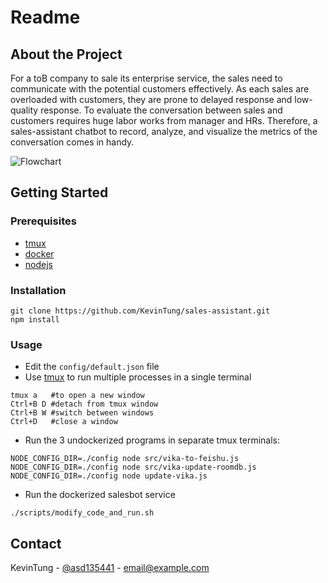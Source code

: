 # Readme


## About the Project 
For a toB company to sale its enterprise service, the sales need to communicate with the potential customers effectively.  As each sales are overloaded with customers, they are prone to delayed response and low-quality response.  To evaluate the conversation between sales and customers requires huge labor works from manager and HRs.  Therefore, a sales-assistant chatbot to record, analyze, and visualize the metrics of the conversation comes in handy. 

![Flowchart](https://github.com/KevinTung/sales-assistant/blob/main/assets/Flowchart.jpg)

## Getting Started 
### Prerequisites
- [tmux](https://github.com/tmux/tmux/wiki)
- [docker](https://www.docker.com/)
- [nodejs](https://nodejs.org/en/)

### Installation

```
git clone https://github.com/KevinTung/sales-assistant.git
npm install 
```

### Usage 

- Edit the `config/default.json` file
- Use [tmux](https://tmuxcheatsheet.com/) to run multiple processes in a single terminal

```
tmux a   #to open a new window
Ctrl+B D #detach from tmux window
Ctrl+B W #switch between windows
Ctrl+D   #close a window
```

- Run the 3 undockerized programs in separate tmux terminals: 

```
NODE_CONFIG_DIR=./config node src/vika-to-feishu.js 
NODE_CONFIG_DIR=./config node src/vika-update-roomdb.js
NODE_CONFIG_DIR=./config node update-vika.js
```

- Run the dockerized salesbot service

```shell
./scripts/modify_code_and_run.sh
```


## Contact 
KevinTung - [@asd135441](https://twitter.com/asd135541) - email@example.com


